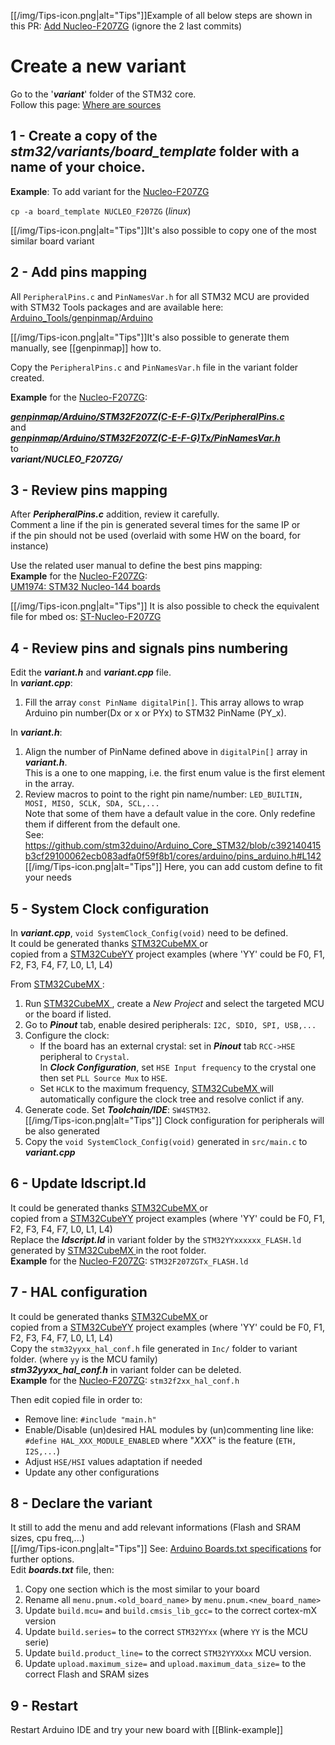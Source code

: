 [[/img/Tips-icon.png|alt="Tips"]]Example of all below steps are shown in this PR: [Add Nucleo-F207ZG](https://github.com/stm32duino/Arduino_Core_STM32/pull/63) (ignore the 2 last commits)

# Create a new variant
Go to the '_**variant**_' folder of the STM32 core.<br>
Follow this page: [Where are sources](https://github.com/stm32duino/wiki/wiki/Where-are-sources#stm32-core-sources-files-location)

## 1 - Create a copy of the _**stm32/variants/board_template**_ folder with a name of your choice.

**Example**: To add variant for the [Nucleo-F207ZG](http://www.st.com/en/evaluation-tools/nucleo-f207zg.html)

`cp -a board_template NUCLEO_F207ZG` (_linux_)

[[/img/Tips-icon.png|alt="Tips"]]It's also possible to copy one of the most similar board variant<br>

## 2 - Add pins mapping

All `PeripheralPins.c` and `PinNamesVar.h` for all STM32 MCU are provided with STM32 Tools packages and are available here: [Arduino_Tools/genpinmap/Arduino](https://github.com/stm32duino/Arduino_Tools/tree/master/src/genpinmap/Arduino)

[[/img/Tips-icon.png|alt="Tips"]]It's also possible to generate them manually, see [[genpinmap]] how to.

Copy the `PeripheralPins.c` and `PinNamesVar.h` file in the variant folder created.

**Example** for the [Nucleo-F207ZG](http://www.st.com/en/evaluation-tools/nucleo-f207zg.html):

**_[genpinmap/Arduino/STM32F207Z(C-E-F-G)Tx/PeripheralPins.c](https://github.com/stm32duino/Arduino_Tools/blob/master/src/genpinmap/Arduino/STM32F207Z(C-E-F-G)Tx/PeripheralPins.c)_**<br>
and<br>
**_[genpinmap/Arduino/STM32F207Z(C-E-F-G)Tx/PinNamesVar.h](https://github.com/stm32duino/Arduino_Tools/blob/master/src/genpinmap/Arduino/STM32F207Z(C-E-F-G)Tx/PinNamesVar.h)_**<br>
to<br>
**_variant/NUCLEO_F207ZG/_**

## 3 - Review pins mapping
 
After **_PeripheralPins.c_** addition, review it carefully.<br>
Comment a line if the pin is generated several times for the same IP or<br>
if the pin should not be used (overlaid with some HW on the board, for instance)

Use the related user manual to define the best pins mapping:<br>
**Example** for the [Nucleo-F207ZG](http://www.st.com/en/evaluation-tools/nucleo-f207zg.html):<br>
[UM1974: STM32 Nucleo-144 boards](http://www.st.com/resource/en/user_manual/dm00244518.pdf)<br>
    
[[/img/Tips-icon.png|alt="Tips"]] It is also possible to check the equivalent file for mbed os:
[ST-Nucleo-F207ZG](https://developer.mbed.org/platforms/ST-Nucleo-F207ZG/)

## 4 - Review pins and signals pins numbering
Edit the **_variant.h_** and **_variant.cpp_** file.<br>
In **_variant.cpp_**:<br>
1. Fill the array `const PinName digitalPin[]`. This array allows to wrap Arduino pin number(Dx or x or PYx)
to STM32 PinName (PY_x).

In **_variant.h_**:<br>
1. Align the number of PinName defined above in `digitalPin[]` array in **_variant.h_**.<br>
This is a one to one mapping, i.e. the first enum value is the first element in the array.
2. Review macros to point to the right pin name/number: `LED_BUILTIN, MOSI, MISO, SCLK, SDA, SCL,...`<br>
Note that some of them have a default value in the core. Only redefine them if different from the default one.<br>
See: https://github.com/stm32duino/Arduino_Core_STM32/blob/c392140415b3cf29100062ecb083adfa0f59f8b1/cores/arduino/pins_arduino.h#L142 <br>
[[/img/Tips-icon.png|alt="Tips"]] Here, you can add custom define to fit your needs<br>

## 5 - System Clock configuration
In **_variant.cpp_**, `void SystemClock_Config(void)` need to be defined.<br>
It could be generated thanks [STM32CubeMX ](http://www.st.com/en/development-tools/stm32cubemx.html) or <br>
copied from a [STM32CubeYY](http://www.st.com/en/embedded-software/stm32cube-embedded-software.html?querycriteria=productId=LN1897) project examples 
(where 'YY' could be F0, F1, F2, F3, F4, F7, L0, L1, L4)

From [STM32CubeMX ](http://www.st.com/en/development-tools/stm32cubemx.html):
1. Run [STM32CubeMX ](http://www.st.com/en/development-tools/stm32cubemx.html), create a _New Project_ and select the targeted MCU or the board if listed.
2. Go to **_Pinout_** tab, enable desired peripherals: `I2C, SDIO, SPI, USB,...`
3. Configure the clock:
    * If the board has an external crystal: set in **_Pinout_** tab `RCC->HSE` peripheral to `Crystal`.<br>
In **_Clock Configuration_**, set `HSE Input frequency` to the crystal one then set `PLL Source Mux` to `HSE`.<br>
    * Set `HCLK` to the maximum frequency, [STM32CubeMX ](http://www.st.com/en/development-tools/stm32cubemx.html) will automatically configure the clock tree and resolve conlict if any.
4. Generate code. Set **_Toolchain/IDE_**: `SW4STM32`.<br>
[[/img/Tips-icon.png|alt="Tips"]] Clock configuration for peripherals will be also generated
5. Copy the `void SystemClock_Config(void)` generated in `src/main.c` to **_variant.cpp_**

## 6 - Update ldscript.ld
It could be generated thanks [STM32CubeMX ](http://www.st.com/en/development-tools/stm32cubemx.html) or <br>
copied from a [STM32CubeYY](http://www.st.com/en/embedded-software/stm32cube-embedded-software.html?querycriteria=productId=LN1897) project examples 
(where 'YY' could be F0, F1, F2, F3, F4, F7, L0, L1, L4)<br>
Replace the **_ldscript.ld_** in variant folder by the `STM32YYxxxxxx_FLASH.ld` generated by [STM32CubeMX ](http://www.st.com/en/development-tools/stm32cubemx.html) in the root folder.<br>
**Example** for the [Nucleo-F207ZG](http://www.st.com/en/evaluation-tools/nucleo-f207zg.html): `STM32F207ZGTx_FLASH.ld`

## 7 - HAL configuration
It could be generated thanks [STM32CubeMX ](http://www.st.com/en/development-tools/stm32cubemx.html) or <br>
copied from a [STM32CubeYY](http://www.st.com/en/embedded-software/stm32cube-embedded-software.html?querycriteria=productId=LN1897) project examples 
(where 'YY' could be F0, F1, F2, F3, F4, F7, L0, L1, L4)<br>
Copy the `stm32yyxx_hal_conf.h` file generated in `Inc/` folder to variant folder. (where `yy` is the MCU family)<br>
**_stm32yyxx_hal_conf.h_** in variant folder can be deleted.<br>
**Example** for the [Nucleo-F207ZG](http://www.st.com/en/evaluation-tools/nucleo-f207zg.html): `stm32f2xx_hal_conf.h`

Then edit copied file in order to:
 * Remove line: `#include "main.h"`
 * Enable/Disable (un)desired HAL modules by (un)commenting line like:
 `#define HAL_XXX_MODULE_ENABLED`
 where "_XXX_" is the feature (`ETH, I2S,...`)
 * Adjust `HSE/HSI` values adaptation if needed
 * Update any other configurations

## 8 - Declare the variant
It still to add the menu and add relevant informations (Flash and SRAM sizes, cpu freq,...)<br>
[[/img/Tips-icon.png|alt="Tips"]] See: [Arduino Boards.txt specifications](https://github.com/arduino/Arduino/wiki/Arduino-IDE-1.5-3rd-party-Hardware-specification#boardstxt) for further options.<br>
Edit **_boards.txt_** file, then:<br>
1. Copy one section which is the most similar to your board
2. Rename all `menu.pnum.<old_board_name>` by `menu.pnum.<new_board_name>`
3. Update `build.mcu=` and `build.cmsis_lib_gcc=` to the correct cortex-mX version
4. Update `build.series=` to the correct `STM32YYxx` (where `YY` is the MCU serie)
5. Update `build.product_line=` to the correct `STM32YYXXxx` MCU version.
6. Update `upload.maximum_size=` and `upload.maximum_data_size=` to the correct Flash and SRAM sizes

## 9 - Restart
Restart Arduino IDE and try your new board with [[Blink-example]]

